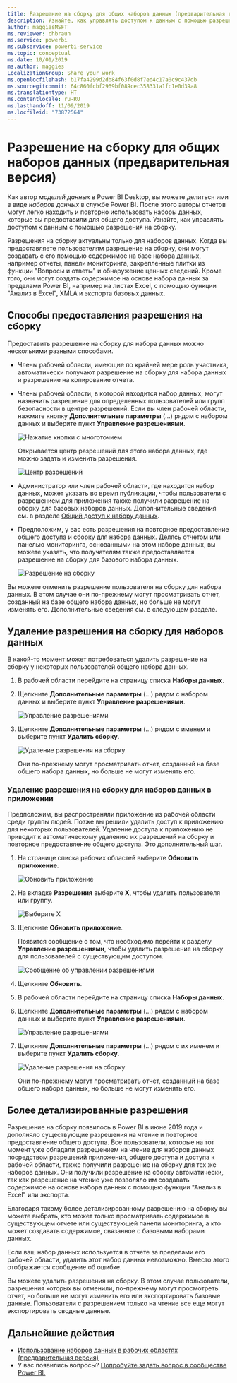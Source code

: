 ```yaml
---
title: Разрешение на сборку для общих наборов данных (предварительная версия)
description: Узнайте, как управлять доступом к данным с помощью разрешения на сборку.
author: maggiesMSFT
ms.reviewer: chbraun
ms.service: powerbi
ms.subservice: powerbi-service
ms.topic: conceptual
ms.date: 10/01/2019
ms.author: maggies
LocalizationGroup: Share your work
ms.openlocfilehash: b17fa4299d2db84f63f0d8f7ed4c17a0c9c437db
ms.sourcegitcommit: 64c860fcbf2969bf089cec358331a1fc1e0d39a8
ms.translationtype: HT
ms.contentlocale: ru-RU
ms.lasthandoff: 11/09/2019
ms.locfileid: "73872564"
---
```

# <a name="build-permission-for-shared-datasets-preview"></a>Разрешение на сборку для общих наборов данных (предварительная версия)

Как автор *моделей данных* в Power BI Desktop, вы можете делиться ими в виде *наборов данных* в службе Power BI. После этого авторы отчетов могут легко находить и повторно использовать наборы данных, которые вы предоставили для общего доступа. Узнайте, как управлять доступом к данным с помощью разрешения на сборку.

Разрешения на сборку актуальны только для наборов данных. Когда вы предоставляете пользователям разрешение на сборку, они могут создавать с его помощью содержимое на базе набора данных, например отчеты, панели мониторинга, закрепленные плитки из функции "Вопросы и ответы" и обнаружение ценных сведений. Кроме того, они могут создать содержимое на основе набора данных за пределами Power BI, например на листах Excel, с помощью функции "Анализ в Excel", XMLA и экспорта базовых данных.

## <a name="ways-to-give-build-permission"></a>Способы предоставления разрешения на сборку

Предоставить разрешение на сборку для набора данных можно несколькими разными способами.

- Члены рабочей области, имеющие по крайней мере роль участника, автоматически получают разрешение на сборку для набора данных и разрешение на копирование отчета.
 
- Члены рабочей области, в которой находится набор данных, могут назначить разрешение для определенных пользователей или групп безопасности в центре разрешений. Если вы член рабочей области, нажмите кнопку **Дополнительные параметры** (…) рядом с набором данных и выберите пункт **Управление разрешениями**.

    ![Нажатие кнопки с многоточием](media/service-datasets-build-permissions/power-bi-dataset-permissions-new-look.png)

    Открывается центр разрешений для этого набора данных, где можно задать и изменить разрешения.

    ![Центр разрешений](media/service-datasets-build-permissions/power-bi-dataset-remove-permissions-no-callouts.png)

- Администратор или член рабочей области, где находится набор данных, может указать во время публикации, чтобы пользователи с разрешением для приложения также получили разрешение на сборку для базовых наборов данных. Дополнительные сведения см. в разделе [Общий доступ к набору данных](service-datasets-share.md).

- Предположим, у вас есть разрешения на повторное предоставление общего доступа и сборку для набора данных. Делясь отчетом или панелью мониторинга, основанными на этом наборе данных, вы можете указать, что получателям также предоставляется разрешение на сборку для базового набора данных.

    ![Разрешение на сборку](media/service-datasets-build-permissions/power-bi-share-report-allow-users.png)

Вы можете отменить разрешение пользователя на сборку для набора данных. В этом случае они по-прежнему могут просматривать отчет, созданный на базе общего набора данных, но больше не могут изменять его. Дополнительные сведения см. в следующем разделе.

## <a name="remove-build-permission-for-a-dataset"></a>Удаление разрешения на сборку для наборов данных

В какой-то момент может потребоваться удалить разрешение на сборку у некоторых пользователей общего набора данных. 

1. В рабочей области перейдите на страницу списка **Наборы данных**. 
1. Щелкните **Дополнительные параметры** (…) рядом с набором данных и выберите пункт **Управление разрешениями**.

    ![Управление разрешениями](media/service-datasets-build-permissions/power-bi-dataset-permissions-new-look.png)

1. Щелкните **Дополнительные параметры** (…) рядом с именем и выберите пункт **Удалить сборку**.

    ![Удаление разрешения на сборку](media/service-datasets-build-permissions/power-bi-dataset-remove-build-permissions.png)

    Они по-прежнему могут просматривать отчет, созданный на базе общего набора данных, но больше не могут изменять его.

### <a name="remove-build-permission-for-a-dataset-in-an-app"></a>Удаление разрешения на сборку для наборов данных в приложении

Предположим, вы распространяли приложение из рабочей области среди группы людей. Позже вы решили удалить доступ к приложению для некоторых пользователей. Удаление доступа к приложению не приводит к автоматическому удалению их разрешений на сборку и повторное предоставление общего доступа. Это дополнительный шаг. 

1. На странице списка рабочих областей выберите **Обновить приложение**. 

    ![Обновить приложение](media/service-datasets-build-permissions/power-bi-app-update.png)

1. На вкладке **Разрешения** выберите **X**, чтобы удалить пользователя или группу. 

    ![Выберите X](media/service-datasets-build-permissions/power-bi-app-delete-user.png)
1. Щелкните **Обновить приложение**.

    Появится сообщение о том, что необходимо перейти к разделу **Управление разрешениями**, чтобы удалить разрешение на сборку для пользователей с существующим доступом. 

    ![Сообщение об управлении разрешениями](media/service-datasets-build-permissions/power-bi-dataset-app-remove-message.png)

1. Щелкните **Обновить**.

1. В рабочей области перейдите на страницу списка **Наборы данных**. 
1. Щелкните **Дополнительные параметры** (…) рядом с набором данных и выберите пункт **Управление разрешениями**.

    ![Управление разрешениями](media/service-datasets-build-permissions/power-bi-dataset-permissions-new-look.png)

1. Щелкните **Дополнительные параметры** (…) рядом с их именем и выберите пункт **Удалить сборку**.

    ![Удаление разрешения на сборку](media/service-datasets-build-permissions/power-bi-dataset-remove-build-permissions.png)

    Они по-прежнему могут просматривать отчет, созданный на базе общего набора данных, но больше не могут изменять его.

## <a name="more-granular-permissions"></a>Более детализированные разрешения

Разрешение на сборку появилось в Power BI в июне 2019 года и дополняло существующие разрешения на чтение и повторное предоставление общего доступа. Все пользователи, которые на тот момент уже обладали разрешением на чтение для наборов данных посредством разрешений приложения, общего доступа и доступа к рабочей области, также получили разрешение на сборку для тех же наборов данных. Они получили разрешение на сборку автоматически, так как разрешение на чтение уже позволяло им создавать содержимое на основе набора данных с помощью функции "Анализ в Excel" или экспорта.

Благодаря такому более детализированному разрешению на сборку вы можете выбрать, кто может только просматривать содержимое в существующем отчете или существующей панели мониторинга, а кто может создавать содержимое, связанное с базовыми наборами данных.

Если ваш набор данных используется в отчете за пределами его рабочей области, удалить этот набор данных невозможно. Вместо этого отображается сообщение об ошибке.

Вы можете удалить разрешения на сборку. В этом случае пользователи, разрешения которых вы отменили, по-прежнему могут просмотреть отчет, но больше не могут изменить его или экспортировать базовые данные. Пользователи с разрешением только на чтение все еще могут экспортировать сводные данные. 

## <a name="next-steps"></a>Дальнейшие действия

- [Использование наборов данных в рабочих областях (предварительная версия)](service-datasets-across-workspaces.md)
- У вас появились вопросы? [Попробуйте задать вопрос в сообществе Power BI.](https://community.powerbi.com/)
